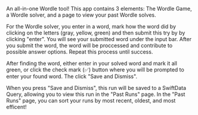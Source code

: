 An all-in-one Wordle tool! This app contains 3 elements: The Wordle Game, a Wordle solver, and a page to view your past Wordle solves. 

For the Wordle solver, you enter in a word, mark how the word did by clicking on the letters (gray, yellow, green) and then submit this try by by clicking "enter". You will see your submitted word under
the input bar. After you submit the word, the word will be proccessed and contribute to possible answer options. Repeat this process until success.

After finding the word, either enter in your solved word and mark it all green, or click the check mark (✅) button where you will be prompted to enter your found word. The click "Save and Dismiss".

When you press "Save and Dismiss", this run will be saved to a SwiftData Query, allowing you to view this run in the "Past Runs" page. In the "Past Runs" page, you can sort your runs by most recent, oldest, and most efficent!

